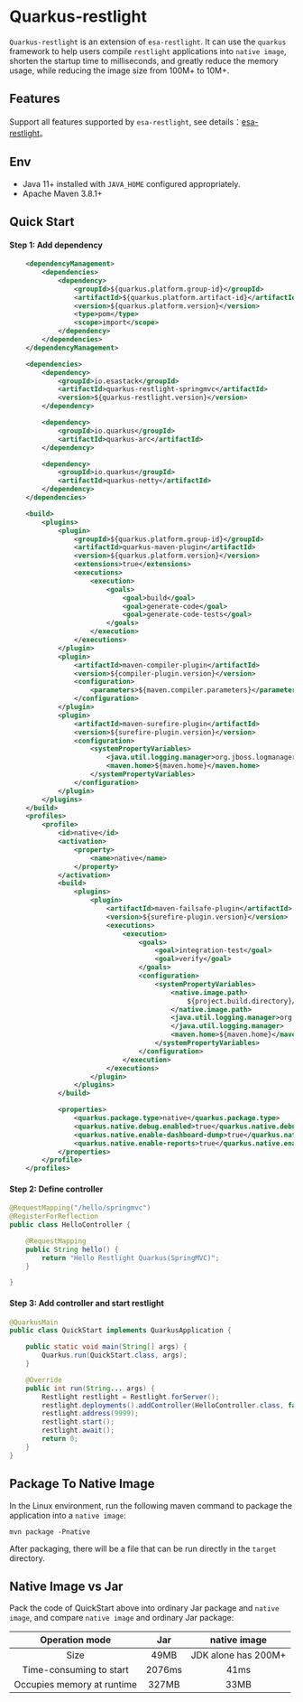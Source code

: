 # Quarkus-restlight

`Quarkus-restlight` is an extension of `esa-restlight`. It can use the `quarkus` framework to help users compile `restlight` applications into `native image`, shorten the startup time to milliseconds, and greatly reduce the memory usage, while reducing the image size from 100M+ to 10M+.

## Features

Support all features supported by `esa-restlight`, see details：[esa-restlight](https://www.esastack.io/esa-restlight/)。

## Env

- Java 11+ installed with `JAVA_HOME` configured appropriately.
- Apache Maven 3.8.1+

## Quick Start

#### Step 1: Add dependency

```xml
    <dependencyManagement>
        <dependencies>
            <dependency>
                <groupId>${quarkus.platform.group-id}</groupId>
                <artifactId>${quarkus.platform.artifact-id}</artifactId>
                <version>${quarkus.platform.version}</version>
                <type>pom</type>
                <scope>import</scope>
            </dependency>
        </dependencies>
    </dependencyManagement>

    <dependencies>
        <dependency>
            <groupId>io.esastack</groupId>
            <artifactId>quarkus-restlight-springmvc</artifactId>
            <version>${quarkus-restlight.version}</version>
        </dependency>

        <dependency>
            <groupId>io.quarkus</groupId>
            <artifactId>quarkus-arc</artifactId>
        </dependency>

        <dependency>
            <groupId>io.quarkus</groupId>
            <artifactId>quarkus-netty</artifactId>
        </dependency>
    </dependencies>

    <build>
        <plugins>
            <plugin>
                <groupId>${quarkus.platform.group-id}</groupId>
                <artifactId>quarkus-maven-plugin</artifactId>
                <version>${quarkus.platform.version}</version>
                <extensions>true</extensions>
                <executions>
                    <execution>
                        <goals>
                            <goal>build</goal>
                            <goal>generate-code</goal>
                            <goal>generate-code-tests</goal>
                        </goals>
                    </execution>
                </executions>
            </plugin>
            <plugin>
                <artifactId>maven-compiler-plugin</artifactId>
                <version>${compiler-plugin.version}</version>
                <configuration>
                    <parameters>${maven.compiler.parameters}</parameters>
                </configuration>
            </plugin>
            <plugin>
                <artifactId>maven-surefire-plugin</artifactId>
                <version>${surefire-plugin.version}</version>
                <configuration>
                    <systemPropertyVariables>
                        <java.util.logging.manager>org.jboss.logmanager.LogManager</java.util.logging.manager>
                        <maven.home>${maven.home}</maven.home>
                    </systemPropertyVariables>
                </configuration>
            </plugin>
        </plugins>
    </build>
    <profiles>
        <profile>
            <id>native</id>
            <activation>
                <property>
                    <name>native</name>
                </property>
            </activation>
            <build>
                <plugins>
                    <plugin>
                        <artifactId>maven-failsafe-plugin</artifactId>
                        <version>${surefire-plugin.version}</version>
                        <executions>
                            <execution>
                                <goals>
                                    <goal>integration-test</goal>
                                    <goal>verify</goal>
                                </goals>
                                <configuration>
                                    <systemPropertyVariables>
                                        <native.image.path>
                                            ${project.build.directory}/${project.build.finalName}-runner
                                        </native.image.path>
                                        <java.util.logging.manager>org.jboss.logmanager.LogManager
                                        </java.util.logging.manager>
                                        <maven.home>${maven.home}</maven.home>
                                    </systemPropertyVariables>
                                </configuration>
                            </execution>
                        </executions>
                    </plugin>
                </plugins>
            </build>

            <properties>
                <quarkus.package.type>native</quarkus.package.type>
                <quarkus.native.debug.enabled>true</quarkus.native.debug.enabled>
                <quarkus.native.enable-dashboard-dump>true</quarkus.native.enable-dashboard-dump>
                <quarkus.native.enable-reports>true</quarkus.native.enable-reports>
            </properties>
        </profile>
    </profiles>

```

#### Step 2: Define  controller

```java
@RequestMapping("/hello/springmvc")
@RegisterForReflection
public class HelloController {

    @RequestMapping
    public String hello() {
        return "Hello Restlight Quarkus(SpringMVC)";
    }

}
```

#### Step 3: Add controller and start restlight

```java
@QuarkusMain
public class QuickStart implements QuarkusApplication {

    public static void main(String[] args) {
        Quarkus.run(QuickStart.class, args);
    }

    @Override
    public int run(String... args) {
        Restlight restlight = Restlight.forServer();
        restlight.deployments().addController(HelloController.class, false);
        restlight.address(9999);
        restlight.start();
        restlight.await();
        return 0;
    }
}
```

## Package To Native Image

In the Linux environment, run the following maven command to package the application into a `native image`:

```shell
mvn package -Pnative
```

After packaging, there will be a file that can be run directly in the `target` directory.

## Native Image vs Jar

Pack the code of QuickStart above into ordinary Jar package and `native image`, and compare `native image` and ordinary Jar package:

|       Operation mode       |  Jar   |    native image     |
| :------------------------: | :----: | :-----------------: |
|            Size            |  49MB  | JDK alone has 200M+ |
|  Time-consuming to start   | 2076ms |        41ms         |
| Occupies memory at runtime | 327MB  |        33MB         |